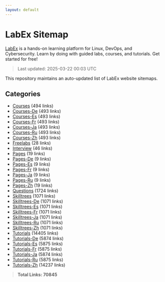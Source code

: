```yaml
---
layout: default
---
```


# LabEx Sitemap

[LabEx](https://labex.io) is a hands-on learning platform for Linux, DevOps, and Cybersecurity. Learn by doing with guided labs, courses, and tutorials. Get started for free!

> Last updated: 2025-03-22 00:03 UTC

This repository maintains an auto-updated list of LabEx website sitemaps.

## Categories

- [Courses](categories/courses.md) (494 links)
- [Courses-De](categories/courses-de.md) (493 links)
- [Courses-Es](categories/courses-es.md) (493 links)
- [Courses-Fr](categories/courses-fr.md) (493 links)
- [Courses-Ja](categories/courses-ja.md) (493 links)
- [Courses-Ru](categories/courses-ru.md) (493 links)
- [Courses-Zh](categories/courses-zh.md) (493 links)
- [Freelabs](categories/freelabs.md) (28 links)
- [Interview](categories/interview.md) (46 links)
- [Pages](categories/pages.md) (19 links)
- [Pages-De](categories/pages-de.md) (9 links)
- [Pages-Es](categories/pages-es.md) (9 links)
- [Pages-Fr](categories/pages-fr.md) (9 links)
- [Pages-Ja](categories/pages-ja.md) (9 links)
- [Pages-Ru](categories/pages-ru.md) (9 links)
- [Pages-Zh](categories/pages-zh.md) (19 links)
- [Questions](categories/questions.md) (1724 links)
- [Skilltrees](categories/skilltrees.md) (1071 links)
- [Skilltrees-De](categories/skilltrees-de.md) (1071 links)
- [Skilltrees-Es](categories/skilltrees-es.md) (1071 links)
- [Skilltrees-Fr](categories/skilltrees-fr.md) (1071 links)
- [Skilltrees-Ja](categories/skilltrees-ja.md) (1071 links)
- [Skilltrees-Ru](categories/skilltrees-ru.md) (1071 links)
- [Skilltrees-Zh](categories/skilltrees-zh.md) (1071 links)
- [Tutorials](categories/tutorials.md) (14405 links)
- [Tutorials-De](categories/tutorials-de.md) (5874 links)
- [Tutorials-Es](categories/tutorials-es.md) (5875 links)
- [Tutorials-Fr](categories/tutorials-fr.md) (5875 links)
- [Tutorials-Ja](categories/tutorials-ja.md) (5874 links)
- [Tutorials-Ru](categories/tutorials-ru.md) (5875 links)
- [Tutorials-Zh](categories/tutorials-zh.md) (14237 links)

> **Total Links: 70845**
